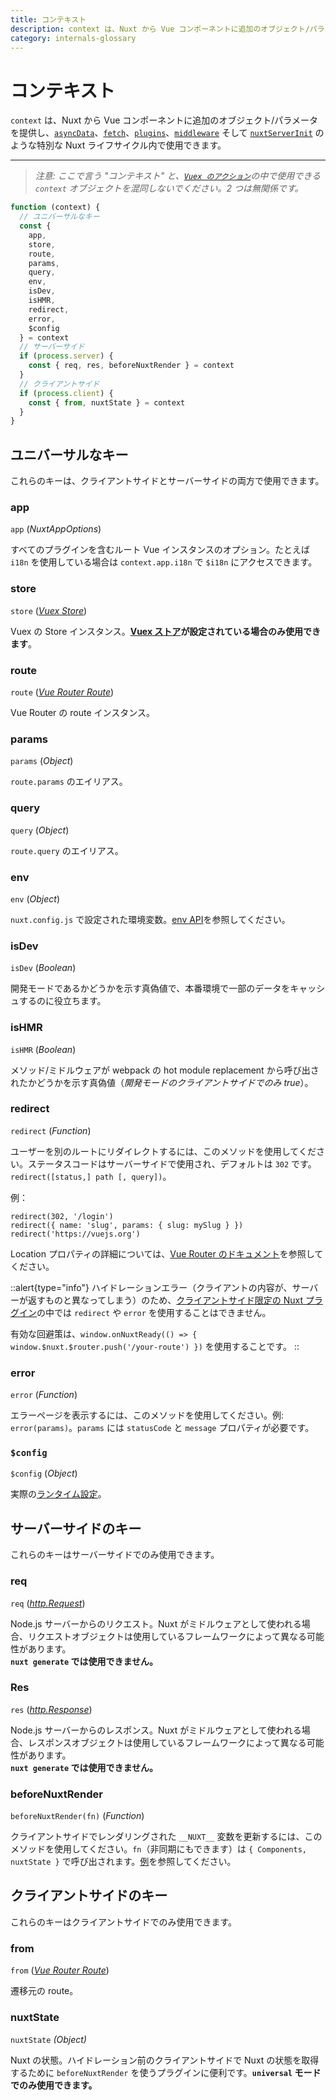 ```yaml
---
title: コンテキスト
description: context は、Nuxt から Vue コンポーネントに追加のオブジェクト/パラメータを提供し、特別な Nuxt ライフサイクル内で使用できます。
category: internals-glossary
---
```

# コンテキスト

`context` は、Nuxt から Vue コンポーネントに追加のオブジェクト/パラメータを提供し、[`asyncData`](/docs/features/data-fetching#async-data)、[`fetch`](/docs/features/data-fetching)、[`plugins`](/docs/directory-structure/plugins)、[`middleware`](/docs/directory-structure/middleware#router-middleware) そして [`nuxtServerInit`](/docs/directory-structure/store#the-nuxtserverinit-action) のような特別な Nuxt ライフサイクル内で使用できます。

---

> _注意: ここで言う "コンテキスト" と、[`Vuex のアクション`](https://vuex.vuejs.org/guide/actions.html)の中で使用できる `context` オブジェクトを混同しないでください。2 つは無関係です。_

```js
function (context) {
  // ユニバーサルなキー
  const {
    app,
    store,
    route,
    params,
    query,
    env,
    isDev,
    isHMR,
    redirect,
    error,
    $config
  } = context
  // サーバーサイド
  if (process.server) {
    const { req, res, beforeNuxtRender } = context
  }
  // クライアントサイド
  if (process.client) {
    const { from, nuxtState } = context
  }
}
```

## ユニバーサルなキー

これらのキーは、クライアントサイドとサーバーサイドの両方で使用できます。

### app

`app` (_NuxtAppOptions_)

すべてのプラグインを含むルート Vue インスタンスのオプション。たとえば `i18n` を使用している場合は `context.app.i18n` で `$i18n` にアクセスできます。

### store

`store` ([_Vuex Store_](https://vuex.vuejs.org/api/#vuex-store-instance-properties))

Vuex の Store インスタンス。**[Vuex ストア](/docs/directory-structure/store)が設定されている場合のみ使用できます**。

### route

`route` ([_Vue Router Route_](https://v3.router.vuejs.org/ja/api/#the-route-object))

Vue Router の route インスタンス。

### params

`params` (_Object_)

`route.params` のエイリアス。

### query

`query` (_Object_)

`route.query` のエイリアス。

### env

`env` (_Object_)

`nuxt.config.js` で設定された環境変数。[env API](/docs/configuration-glossary/configuration-env)を参照してください。

### isDev

`isDev` (_Boolean_)

開発モードであるかどうかを示す真偽値で、本番環境で一部のデータをキャッシュするのに役立ちます。

### isHMR

`isHMR` (_Boolean_)

メソッド/ミドルウェアが webpack の hot module replacement から呼び出されたかどうかを示す真偽値（_開発モードのクライアントサイドでのみ true_）。

### redirect

`redirect` (_Function_)

ユーザーを別のルートにリダイレクトするには、このメソッドを使用してください。ステータスコードはサーバーサイドで使用され、デフォルトは `302` です。 `redirect([status,] path [, query])`。

例：

```js{}[]
redirect(302, '/login')
redirect({ name: 'slug', params: { slug: mySlug } })
redirect('https://vuejs.org')
```

Location プロパティの詳細については、[Vue Router のドキュメント](https://github.com/vuejs/vue-router/blob/64d60c01920405f0b93e00a401c73868b08ee6e5/types/router.d.ts#L161-L169)を参照してください。

::alert{type="info"}
ハイドレーションエラー（クライアントの内容が、サーバーが返すものと異なってしまう）のため、[クライアントサイド限定の Nuxt プラグイン](/docs/directory-structure/plugins#client-or-server-side-only)の中では `redirect` や `error` を使用することはできません。

有効な回避策は、`window.onNuxtReady(() => { window.$nuxt.$router.push('/your-route') })` を使用することです。
::

### error

`error` (_Function_)

エラーページを表示するには、このメソッドを使用してください。例: `error(params)`。`params` には `statusCode` と `message` プロパティが必要です。

### `$config`

`$config` (_Object_)

実際の[ランタイム設定](/docs/configuration-glossary/configuration-runtime-config)。

## サーバーサイドのキー

これらのキーはサーバーサイドでのみ使用できます。

### req

`req` ([_http.Request_](https://nodejs.org/api/http.html#http_class_http_incomingmessage))

Node.js サーバーからのリクエスト。Nuxt がミドルウェアとして使われる場合、リクエストオブジェクトは使用しているフレームワークによって異なる可能性があります。<br>**`nuxt generate` では使用できません。**

### Res

`res` ([_http.Response_](https://nodejs.org/api/http.html#http_class_http_serverresponse))

Node.js サーバーからのレスポンス。Nuxt がミドルウェアとして使われる場合、レスポンスオブジェクトは使用しているフレームワークによって異なる可能性があります。<br>**`nuxt generate` では使用できません。**

### beforeNuxtRender

`beforeNuxtRender(fn)` (_Function_)

クライアントサイドでレンダリングされた `__NUXT__` 変数を更新するには、このメソッドを使用してください。`fn`（非同期にもできます）は `{ Components, nuxtState }` で呼び出されます。[例](https://github.com/nuxt/nuxt.js/blob/cf6b0df45f678c5ac35535d49710c606ab34787d/test/fixtures/basic/pages/special-state.vue)を参照してください。

## クライアントサイドのキー

これらのキーはクライアントサイドでのみ使用できます。

### from

`from` ([_Vue Router Route_](https://v3.router.vuejs.org/ja/api/#the-route-object))

遷移元の route。

### nuxtState

`nuxtState` _(Object)_

Nuxt の状態。ハイドレーション前のクライアントサイドで Nuxt の状態を取得するために `beforeNuxtRender` を使うプラグインに便利です。**`universal` モードでのみ使用できます。**
